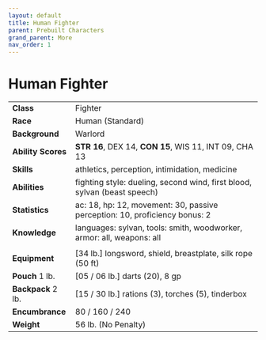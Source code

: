 ```yaml
---
layout: default
title: Human Fighter
parent: Prebuilt Characters
grand_parent: More
nav_order: 1
---
```


# Human Fighter

|                    |                                                                            |
| :----------------- | :------------------------------------------------------------------------- |
| **Class**          | Fighter                                                                    |
| **Race**           | Human (Standard)                                                           |
| **Background**     | Warlord                                                                    |
| **Ability Scores** | **STR 16**, DEX 14, **CON 15**, WIS 11, INT 09, CHA 13                     |
| **Skills**         | athletics, perception, intimidation, medicine                              |
| **Abilities**      | fighting style: dueling, second wind, first blood, sylvan (beast speech)   |
| **Statistics**     | ac: 18, hp: 12, movement: 30, passive perception: 10, proficiency bonus: 2 |
| **Knowledge**      | languages: sylvan, tools: smith, woodworker, armor: all, weapons: all      |
|                    |                                                                            |
| **Equipment**      | [34 lb.] longsword, shield, breastplate, silk rope (50 ft)                 |
| **Pouch** 1 lb.    | [05 / 06 lb.] darts (20), 8 gp                                             |
| **Backpack** 2 lb. | [15 / 30 lb.] rations (3), torches (5), tinderbox                          |
| **Encumbrance**    | 80 / 160 / 240                                                             |
| **Weight**         | 56 lb. (No Penalty)                                                        |